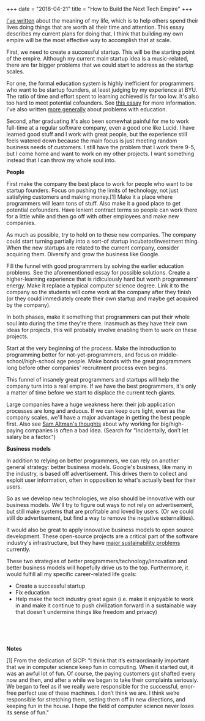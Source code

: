 +++
date = "2018-04-21"
title = "How to Build the Next Tech Empire"
+++

[I've written](../dream/) about the meaning of my life, which is to help others
spend their lives doing things that are worth all their time and attention.
This essay describes my current plans for doing that. I think that building my
own empire will be the most effective way to accomplish that at scale.

First, we need to create a successful startup. This will be the
starting point of the empire. Although my current main startup idea is
a music-related, there are far bigger problems that we could start to
address as the startup scales.

For one, the formal education system is highly inefficient for
programmers who want to be startup founders, at least judging by my
experience at BYU. The ratio of time and effort spent to learning
achieved is far too low. It's also too hard to meet potential
cofounders. See [this essay](../byucs) for more information. I've also
written [more generally](../../2017/education/) about problems with
education.

Second, after graduating it's also been somewhat painful for me to
work full-time at a regular software company, even a good one like
Lucid. I have learned good stuff and I work with great people, but the
experience still feels watered down because the main focus is just
meeting random business needs of customers. I still have the problem
that I work there 9-5, but I come home and want to work on my other
projects. I want something instead that I can throw my whole soul
into.

**People**

First make the company the best place to work for people who want to
be startup founders. Focus on pushing the limits of technology, not
just satisfying customers and making money.[1] Make it a place where
programmers will learn tons of stuff. Also make it a good place to get
potential cofounders. Have lenient contract terms so people can work
there for a little while and then go off with other employees and make
new companies.

As much as possible, try to hold on to these new companies. The company could
start turning partially into a sort-of startup incubator/investment thing. When
the new startups are related to the current company, consider acquiring them.
Diversify and grow the business like Google.

Fill the funnel with good programmers by solving the earlier education problems.
See the aforementioned essay for possible solutions. Create a higher-learning
experience that is ridiculously hard but worth programmers' energy. Make it
replace a typical computer science degree. Link it to the company so the
students will come work at the company after they finish (or they could
immediately create their own startup and maybe get acquired by the company).

In both phases, make it something that programmers can put their whole soul into
during the time they're there. Inasmuch as they have their own ideas for
projects, this will probably involve enabling them to work on these projects.

Start at the very beginning of the process. Make the introduction to
programming better for not-yet-programmers, and focus on
middle-school/high-school age people. Make bonds with the great
programmers long before other companies' recruitment process even
begins.

This funnel of insanely great programmers and startups will help the company
turn into a real empire. If we have the best programmers, it's only a matter of
time before we start to displace the current tech giants.

Large companies have a huge weakness here: their job application processes are
long and arduous. If we can keep ours light, even as the company scales, we'll
have a major advantage in getting the best people first.
Also see [Sam Altman's
thoughts](https://blog.samaltman.com/advice-for-ambitious-19-year-olds) about
why working for big/high-paying companies is often a bad idea. (Search for
"Incidentally, don’t let salary be a factor.")

**Business models**

In addition to relying on better programmers, we
can rely on another general strategy: better business models.
Google's business, like many in the industry, is based off advertisement. This
drives them to collect and exploit user information, often in opposition to what's actually
best for their users.

So as we develop new technologies, we also should be innovative with
our business models. We'll try to figure out ways to not rely on advertisement,
but still make systems that are profitable and loved by users. (Or we could still do advertisement, but
find a way to remove the negative externalities).

It would also be great to apply innovative business models to open source
development. These open-source projects are a critical part of the software
industry's infrastructure, but they have [major sustainability
problems](https://www.fordfoundation.org/media/2976/roads-and-bridges-the-unseen-labor-behind-our-digital-infrastructure.pdf)
currently.

These two strategies of better programmers/technology/innovation and better
business models will hopefully drive us to the top. Furthermore, it would
fulfill all my specific career-related life goals:

- Create a successful startup
- Fix education
- Help make the tech industry great again (i.e. make it enjoyable to work in and
   make it continue to push civilization forward in a sustainable way that
   doesn't undermine things like freedom and privacy)


<br><br><br>

**Notes**

[1] From the dedication of SICP: "I think that it’s extraordinarily important
that we in computer science keep fun in computing. When it started out, it was
an awful lot of fun. Of course, the paying customers got shafted every now and
then, and after a while we began to take their complaints seriously. We began to
feel as if we really were responsible for the successful, error-free perfect use
of these machines. I don’t think we are. I think we’re responsible for
stretching them, setting them off in new directions, and keeping fun in the
house. I hope the field of computer science never loses its sense of fun."
